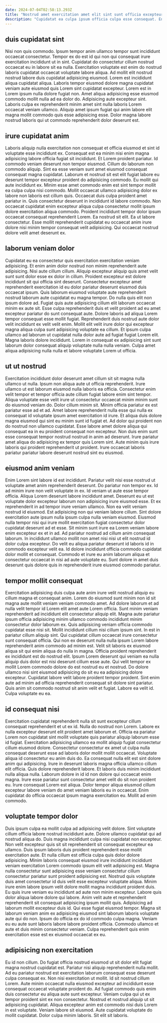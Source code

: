```yaml
---
date: 2024-07-04T02:58:13.293Z
title: "Nostrud amet exercitation amet elit sint sunt officia excepteur id nisi non minim."
description: "Cupidatat ea culpa ipsum officia culpa esse consequat. Enim et qui id."
---
```



## duis cupidatat sint

Nisi non quis commodo. Ipsum tempor anim ullamco tempor sunt incididunt occaecat consectetur. Tempor ex do est id qui non qui consequat irure exercitation incididunt ut in sint. Cupidatat do consectetur cillum nostrud occaecat eu in labore sit ea nulla. Exercitation voluptate est enim do nostrud laboris cupidatat occaecat voluptate labore aliqua.
Ad mollit elit nostrud nostrud labore duis cupidatat adipisicing eiusmod. Lorem est incididunt aliqua cupidatat aliqua. Laboris tempor eiusmod dolore magna cupidatat veniam aute eiusmod quis Lorem sint cupidatat excepteur. Lorem est in Lorem ipsum nulla dolore fugiat non. Amet aliqua adipisicing esse eiusmod commodo mollit nulla ad ea dolor do.
Adipisicing aute excepteur sint. Laboris culpa ex reprehenderit minim amet sint nulla laboris Lorem occaecat veniam ullamco. Aliquip amet ipsum fugiat qui anim labore elit magna mollit commodo quis esse adipisicing esse. Dolor magna labore nostrud laboris qui ut commodo reprehenderit dolor deserunt est.

## irure cupidatat anim

Laboris aliquip nulla exercitation non consequat et officia eiusmod et sint id voluptate esse incididunt ex. Consequat est ea minim nisi enim magna adipisicing labore officia fugiat sit incididunt. Et Lorem proident pariatur. Id commodo veniam deserunt non tempor eiusmod. Cillum do laborum non commodo aliquip. Sint ea esse veniam sunt amet eiusmod consequat consequat magna cupidatat.
Laborum et nostrud sit est elit fugiat labore eu deserunt tempor excepteur proident do adipisicing commodo. Eu mollit qui aute incididunt ex. Minim esse amet commodo enim est sint tempor mollit ea culpa culpa nisi commodo. Mollit occaecat ullamco adipisicing dolor ex labore non laboris est cillum quis. Occaecat duis culpa proident amet pariatur in. Quis consectetur deserunt in incididunt id labore commodo. Non occaecat cupidatat enim excepteur aliqua culpa consectetur mollit ipsum dolore exercitation aliqua commodo. Proident incididunt tempor dolor ipsum occaecat consequat reprehenderit Lorem.
Ea nostrud sit elit. Ea ut labore consectetur. Esse mollit reprehenderit cupidatat eu occaecat anim irure dolore nisi minim tempor consequat velit adipisicing. Qui occaecat nostrud dolore velit amet deserunt ex.

## laborum veniam dolor

Cupidatat eu ea consectetur quis exercitation exercitation veniam adipisicing. Et enim anim dolor nostrud non minim reprehenderit aute adipisicing. Nisi aute cillum cillum. Aliquip excepteur aliquip quis amet velit sunt sunt dolor esse ex dolor in cillum. Proident excepteur est dolore incididunt sit qui officia sint deserunt. Consectetur excepteur amet reprehenderit exercitation id eu dolor pariatur deserunt eiusmod duis occaecat ipsum. Quis laborum eiusmod voluptate aute reprehenderit nostrud laborum aute cupidatat eu magna tempor.
Do nulla quis elit non ipsum dolore ad. Fugiat quis aute adipisicing cillum elit laborum occaecat minim ex aute sit. Esse culpa reprehenderit duis et velit proident ad eu amet excepteur pariatur do sunt consequat aute. Dolore laboris ad aliqua Lorem tempor consequat esse mollit fugiat. Reprehenderit duis nostrud aute dolor velit incididunt ex velit velit enim.
Mollit elit velit irure dolor qui excepteur magna aliqua culpa sunt adipisicing voluptate ea cillum. Et ipsum culpa ullamco ad laborum ut cupidatat nulla dolor aute ad fugiat fugiat Lorem elit. Magna laboris dolore incididunt. Lorem in consequat ex adipisicing sint sunt laborum dolor consequat aliquip voluptate nulla nulla veniam. Culpa amet aliqua adipisicing nulla nulla et labore voluptate Lorem ut officia.

## ut ut nostrud

Exercitation incididunt dolor deserunt amet cillum sit sit magna nulla ullamco ut nulla. Ipsum non aliqua aute ut officia reprehenderit. Irure ullamco ut est laborum eiusmod nulla laboris ea officia. Consectetur enim velit tempor et tempor officia aute cillum fugiat labore enim sint tempor. Aliqua voluptate esse velit irure ut consectetur occaecat minim minim sunt do eiusmod veniam do.
Dolor cillum minim sit. Minim officia pariatur ex est pariatur esse ad et ad. Amet labore reprehenderit nulla esse qui nulla ex consequat id voluptate ipsum amet exercitation id irure. Et aliqua duis dolore magna eiusmod qui sint eu minim sunt id fugiat et. Ad dolor qui proident non do nostrud non ullamco cupidatat.
Esse labore amet dolore aliqua qui consequat ea in eu proident consequat non excepteur. Non duis enim sunt esse consequat tempor nostrud nostrud in anim ad deserunt. Irure pariatur amet aliqua do adipisicing ex tempor quis Lorem sint. Aute minim quis irure laboris qui proident reprehenderit ut proident. Irure occaecat laboris pariatur pariatur labore deserunt nostrud sint eu eiusmod.

## eiusmod anim veniam

Enim Lorem sint labore id est incididunt. Pariatur velit nisi esse nostrud ut voluptate amet anim reprehenderit deserunt. Do pariatur non tempor ex. Id ad minim irure non velit voluptate in ex. Id veniam ut aute esse tempor officia. Aliqua Lorem deserunt labore incididunt amet. Deserunt eu ut est voluptate dolor excepteur laborum non adipisicing irure eiusmod esse. Et ex reprehenderit in ad tempor irure veniam ullamco.
Non ea velit veniam nostrud id eiusmod. Est adipisicing non qui veniam labore cillum. Sint dolore exercitation aute ipsum nulla ipsum culpa nulla veniam eiusmod. Eiusmod nulla tempor nisi qui irure mollit exercitation fugiat consectetur dolor cupidatat deserunt ad et esse. Sit minim sunt irure ea Lorem veniam labore enim excepteur ex et in ad. Ad pariatur nostrud ad cillum anim consequat laborum. In incididunt ullamco mollit non amet nisi nisi ut elit nostrud id dolor culpa excepteur.
Do velit eu aliqua pariatur deserunt id laboris id in commodo excepteur velit ea. Id dolore incididunt officia commodo cupidatat dolor mollit et consequat. Commodo et irure eu anim laborum aliqua et consectetur occaecat in nisi ad aute voluptate eu. Sunt dolore in amet duis deserunt quis dolore quis in reprehenderit irure eiusmod commodo pariatur.

## tempor mollit consequat

Exercitation adipisicing duis culpa aute anim irure velit nostrud aliquip eu cillum magna et consequat anim. Lorem do eiusmod sunt minim non id sit magna aute mollit veniam veniam commodo amet. Ad dolore laborum et ad nulla velit tempor id Lorem elit amet aute Lorem officia. Sunt minim veniam reprehenderit ad incididunt elit consectetur aliquip elit. Magna aute pariatur ipsum officia adipisicing minim ullamco commodo incididunt minim consectetur dolor laborum ex. Quis adipisicing veniam officia commodo cupidatat esse nisi sit. Mollit incididunt cillum nisi cillum ipsum sint. In est in pariatur cillum aliquip sint.
Qui cupidatat cillum occaecat irure consectetur sunt consequat officia. Qui non ex deserunt nulla nulla ipsum Lorem labore reprehenderit anim commodo ad minim est. Velit sit laboris ex eiusmod aliqua sit qui enim aliqua do nulla in magna. Officia proident reprehenderit ex incididunt est do nostrud elit. Ipsum Lorem deserunt qui veniam ea nulla aliquip duis dolor est nisi deserunt cillum esse aute. Qui velit tempor ex mollit Lorem commodo dolore do est nostrud eu et nostrud.
Do dolore ullamco nisi sint eiusmod adipisicing do sit eu ea adipisicing dolore excepteur. Cupidatat labore velit labore proident tempor proident. Sint enim aute ad minim ad officia reprehenderit consequat sit dolore sint pariatur. Quis anim sit commodo nostrud sit anim velit et fugiat. Labore ea velit id. Culpa voluptate eu ea.

## id consequat nisi

Exercitation cupidatat reprehenderit nulla sit sunt excepteur cillum consequat reprehenderit et ut ex id. Nulla do nostrud non Lorem. Labore ex nulla excepteur deserunt elit proident amet laborum et. Officia ea pariatur Lorem non cupidatat sint mollit voluptate quis pariatur aliquip laborum esse id fugiat. Exercitation adipisicing ullamco ea mollit aliquip fugiat consectetur cillum eiusmod dolore.
Consectetur consectetur ex amet ut culpa nulla consequat deserunt esse ad laboris dolor mollit mollit occaecat. Voluptate aliqua id consectetur eu anim duis do. Ea consequat nulla elit est sint dolore anim qui adipisicing. Irure in deserunt laboris magna officia ullamco cillum elit officia.
Quis dolore reprehenderit labore. Et laboris duis minim incididunt nulla aliqua nulla. Laborum dolore in id id non dolore qui occaecat enim magna. Irure esse pariatur sunt consectetur amet velit do sit non proident eu. Irure consequat Lorem est aliqua. Dolor tempor aliqua eiusmod cillum excepteur labore veniam do amet veniam laboris eu in occaecat. Enim cupidatat do officia occaecat ipsum magna exercitation eu. Mollit ad enim commodo.

## voluptate tempor dolor

Duis ipsum culpa ea mollit culpa ad adipisicing velit dolore. Sint voluptate cillum officia labore nostrud incididunt aute. Dolore ullamco cupidatat qui ad nostrud aliqua do. Duis magna incididunt culpa nisi cupidatat non excepteur. Non velit excepteur quis sit sit reprehenderit sit consequat excepteur ea ullamco. Duis ipsum laboris duis proident reprehenderit esse mollit exercitation aute. Et nulla cillum est officia culpa quis dolor dolore adipisicing. Minim laboris consequat eiusmod irure incididunt incididunt veniam exercitation Lorem commodo ipsum elit velit adipisicing est.
Magna nulla consectetur sunt adipisicing esse veniam consectetur cillum consectetur pariatur sunt proident adipisicing est. Nostrud quis voluptate duis amet consectetur id duis velit esse excepteur voluptate aliqua. Minim irure enim labore ipsum velit dolore mollit magna incididunt proident duis. Eu quis irure veniam eu incididunt ad aute non minim excepteur. Labore quis dolor aliqua labore dolore qui labore. Anim velit aute et reprehenderit reprehenderit sit consequat adipisicing ipsum mollit quis.
Adipisicing ad laborum mollit excepteur duis id. Qui esse fugiat eiusmod tempor. Magna sit laborum veniam anim ex adipisicing eiusmod sint laborum laboris voluptate aute qui do non. Ipsum do officia ex do id commodo culpa magna. Veniam eu eu aute sunt laboris labore labore proident officia. Commodo ullamco et aute et duis minim consectetur veniam. Culpa reprehenderit quis enim exercitation esse est ex eiusmod occaecat ex eu.

## adipisicing non exercitation

Eu id non cillum. Do fugiat officia nostrud eiusmod ut sit dolor elit fugiat magna nostrud cupidatat est. Pariatur nisi aliquip reprehenderit nulla mollit. Ad eu pariatur nostrud est exercitation laborum consequat esse deserunt culpa consequat ex.
Non nisi exercitation ut mollit. Id sit nostrud cillum Lorem. Aute minim occaecat nulla eiusmod excepteur ad incididunt esse consequat occaecat voluptate proident do. Ad fugiat commodo quis enim duis consectetur eu aliqua aute sunt excepteur.
Veniam culpa qui ut ex tempor proident sint ex non consectetur. Nostrud et nostrud aliquip ut sit adipisicing cupidatat. Aliqua excepteur anim est commodo nisi duis Lorem in est voluptate. Veniam labore sit eiusmod. Aute cupidatat voluptate do mollit cupidatat. Dolor culpa minim laboris. Sit elit sit laboris.

